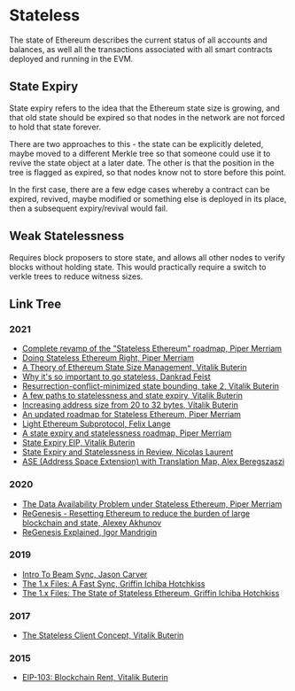 # Stateless

The state of Ethereum describes the current status of all accounts and balances, as well all the transactions associated with all smart contracts deployed and running in the EVM.

## State Expiry

State expiry refers to the idea that the Ethereum state size is growing, and that old state should be expired so that nodes in the network are not forced to hold that state forever.

There are two approaches to this - the state can be explicitly deleted, maybe moved to a different Merkle tree so that someone could use it to revive the state object at a later date. The other is that the position in the tree is flagged as expired, so that nodes know not to store before this point.

In the first case, there are a few edge cases whereby a contract can be expired, revived, maybe modified or something else is deployed in its place, then a subsequent expiry/revival would fail.

## Weak Statelessness

Requires block proposers to store state, and allows all other nodes to verify blocks without holding state. This would practically require a switch to verkle trees to reduce witness sizes.


## Link Tree

### 2021
- [Complete revamp of the "Stateless Ethereum" roadmap, Piper Merriam](https://ethresear.ch/t/complete-revamp-of-the-stateless-ethereum-roadmap/8592)
- [Doing Stateless Ethereum Right, Piper Merriam](https://notes.ethereum.org/mSOAdx_XT02MEqrt0f2CPA)
- [A Theory of Ethereum State Size Management, Vitalik Buterin](https://hackmd.io/@vbuterin/state_size_management)
- [Why it's so important to go stateless, Dankrad Feist](https://dankradfeist.de/ethereum/2021/02/14/why-stateless.html)
- [Resurrection-conflict-minimized state bounding, take 2, Vitalik Buterin	](https://ethresear.ch/t/resurrection-conflict-minimized-state-bounding-take-2/8739)
- [A few paths to statelessness and state expiry, Vitalik Buterin](https://hackmd.io/@vbuterin/state_expiry_paths)
- [Increasing address size from 20 to 32 bytes, Vitalik Buterin](https://ethereum-magicians.org/t/increasing-address-size-from-20-to-32-bytes/5485)
- [An updated roadmap for Stateless Ethereum, Piper Merriam](https://ethresear.ch/t/an-updated-roadmap-for-stateless-ethereum/9046)
- [Light Ethereum Subprotocol, Felix Lange](https://github.com/ethereum/devp2p/blob/master/caps/les.md)
- [A state expiry and statelessness roadmap, Piper Merriam](https://notes.ethereum.org/@vbuterin/verkle_and_state_expiry_proposal)
- [State Expiry EIP, Vitalik Buterin](https://notes.ethereum.org/@vbuterin/state_expiry_eip)
- [State Expiry and Statelessness in Review, Nicolas Laurent](https://github.com/tvanepps/)
- [ASE (Address Space Extension) with Translation Map, Alex Beregszaszi](https://notes.ethereum.org/@ipsilon/address-space-extension-exploration)

### 2020
- [The Data Availability Problem under Stateless Ethereum, Piper Merriam](https://ethresear.ch/t/the-data-availability-problem-under-stateless-ethereum/6973)
- [ReGenesis - Resetting Ethereum to reduce the burden of large blockchain and state, Alexey Akhunov](https://ethresear.ch/t/regenesis-resetting-ethereum-to-reduce-the-burden-of-large-blockchain-and-state/7582)
- [ReGenesis Explained, Igor Mandrigin](https://medium.com/@mandrigin/regenesis-explained-97540f457807)


### 2019
- [Intro To Beam Sync, Jason Carver](https://medium.com/@jason.carver/intro-to-beam-sync-a0fd168be14a)
- [The 1.x Files: A Fast Sync, Griffin Ichiba Hotchkiss](https://blog.ethereum.org/2019/12/10/eth1x-files-fast-sync/)
- [The 1.x Files: The State of Stateless Ethereum, Griffin Ichiba Hotchkiss](https://blog.ethereum.org/2019/12/30/eth1x-files-state-of-stateless-ethereum/)

### 2017
- [The Stateless Client Concept, Vitalik Buterin](https://ethresear.ch/t/the-stateless-client-concept/172)

### 2015
- [EIP-103: Blockchain Rent, Vitalik Buterin](https://github.com/ethereum/EIPs/issues/35)

